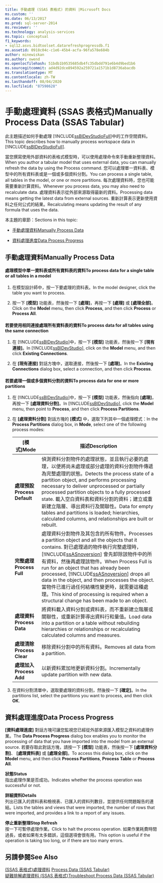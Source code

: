 ```yaml
---
title: 手動處理 (SSAS 表格式) 的資料 |Microsoft Docs
ms.custom: ''
ms.date: 06/13/2017
ms.prod: sql-server-2014
ms.reviewer: ''
ms.technology: analysis-services
ms.topic: conceptual
f1_keywords:
- sql12.asvs.bidtoolset.datarefreshprogressdb.f1
ms.assetid: 0918c04c-c1e6-45b4-acfa-96fa578e684b
author: minewiskan
ms.author: owend
ms.openlocfilehash: 51bdb1b9535685db4fc35dbdd791e6b4d9bed1b6
ms.sourcegitcommit: ad4d92dce894592a259721a1571b1d8736abacdb
ms.translationtype: MT
ms.contentlocale: zh-TW
ms.lasthandoff: 08/04/2020
ms.locfileid: "87598628"
---
```

# <a name="manually-process-data-ssas-tabular"></a><span data-ttu-id="7cce6-102">手動處理資料 (SSAS 表格式)</span><span class="sxs-lookup"><span data-stu-id="7cce6-102">Manually Process Data (SSAS Tabular)</span></span>
  <span data-ttu-id="7cce6-103">此主題描述如何手動處理 [!INCLUDE[ssBIDevStudioFull](../includes/ssbidevstudiofull-md.md)]中的工作空間資料。</span><span class="sxs-lookup"><span data-stu-id="7cce6-103">This topic describes how to manually process workspace data in [!INCLUDE[ssBIDevStudioFull](../includes/ssbidevstudiofull-md.md)].</span></span>  
  
 <span data-ttu-id="7cce6-104">當您撰寫使用外部資料的表格式模型時，可以使用處理命令來手動重新整理資料。</span><span class="sxs-lookup"><span data-stu-id="7cce6-104">When you author a tabular model that uses external data, you can manually refresh the data by using the Process command.</span></span> <span data-ttu-id="7cce6-105">您可以處理單一資料表、模型中的所有資料表或是一個或多個資料分割。</span><span class="sxs-lookup"><span data-stu-id="7cce6-105">You can process a single table, all tables in the model, or one or more partitions.</span></span> <span data-ttu-id="7cce6-106">每次處理資料時，您也可能需要重新計算資料。</span><span class="sxs-lookup"><span data-stu-id="7cce6-106">Whenever you process data, you may also need to recalculate data.</span></span>  <span data-ttu-id="7cce6-107">處理資料表示從外部來源取得最新的資料。</span><span class="sxs-lookup"><span data-stu-id="7cce6-107">Processing data means getting the latest data from external sources.</span></span> <span data-ttu-id="7cce6-108">重新計算表示更新使用資料之任何公式的結果。</span><span class="sxs-lookup"><span data-stu-id="7cce6-108">Recalculating means updating the result of any formula that uses the data.</span></span>  
  
 <span data-ttu-id="7cce6-109">本主題的章節：</span><span class="sxs-lookup"><span data-stu-id="7cce6-109">Sections in this topic:</span></span>  
  
-   [<span data-ttu-id="7cce6-110">手動處理資料</span><span class="sxs-lookup"><span data-stu-id="7cce6-110">Manually Process Data</span></span>](#bkmk_mahually_process)  
  
-   [<span data-ttu-id="7cce6-111">資料處理進度</span><span class="sxs-lookup"><span data-stu-id="7cce6-111">Data Process Progress</span></span>](#bkmk_data_process_progress)  
  
##  <a name="manually-process-data"></a><a name="bkmk_mahually_process"></a><span data-ttu-id="7cce6-112">手動處理資料</span><span class="sxs-lookup"><span data-stu-id="7cce6-112">Manually Process Data</span></span>  
  
#### <a name="to-process-data-for-a-single-table-or-all-tables-in-a-model"></a><span data-ttu-id="7cce6-113">處理模型中單一資料表或所有資料表的資料</span><span class="sxs-lookup"><span data-stu-id="7cce6-113">To process data for a single table or all tables in a model</span></span>  
  
1.  <span data-ttu-id="7cce6-114">在模型設計師中，按一下要處理的資料表。</span><span class="sxs-lookup"><span data-stu-id="7cce6-114">In the model designer, click the table you want to process.</span></span>  
  
2.  <span data-ttu-id="7cce6-115">按一下 **[模型]** 功能表，然後按一下 **[處理]**，再按一下 **[處理]** 或 **[處理全部]**。</span><span class="sxs-lookup"><span data-stu-id="7cce6-115">Click on the **Model** menu, then click **Process**, and then click **Process** or **Process All**.</span></span>  
  
#### <a name="to-process-data-for-all-tables-using-the-same-connection"></a><span data-ttu-id="7cce6-116">若要使用相同連接處理所有資料表的資料</span><span class="sxs-lookup"><span data-stu-id="7cce6-116">To process data for all tables using the same connection</span></span>  
  
1.  <span data-ttu-id="7cce6-117">在 [!INCLUDE[ssBIDevStudio](../includes/ssbidevstudio-md.md)]中，按一下 **[模型]** 功能表，然後按一下 **[現有連接]**。</span><span class="sxs-lookup"><span data-stu-id="7cce6-117">In [!INCLUDE[ssBIDevStudio](../includes/ssbidevstudio-md.md)], click on the **Model** menu, and then click **Existing Connections**.</span></span>  
  
2.  <span data-ttu-id="7cce6-118">在 **[現有連接]** 對話方塊中，選取連接，然後按一下 **[處理]**。</span><span class="sxs-lookup"><span data-stu-id="7cce6-118">In the **Existing Connections** dialog box, select a connection, and then click **Process**.</span></span>  
  
#### <a name="to-process-data-for-one-or-more-partitions"></a><span data-ttu-id="7cce6-119">若要處理一個或多個資料分割的資料</span><span class="sxs-lookup"><span data-stu-id="7cce6-119">To process data for one or more partitions</span></span>  
  
1.  <span data-ttu-id="7cce6-120">在 [!INCLUDE[ssBIDevStudio](../includes/ssbidevstudio-md.md)]中，按一下 **[模型]** 功能表，然後指向 **[處理]**，再按一下 **[處理資料分割]**。</span><span class="sxs-lookup"><span data-stu-id="7cce6-120">In [!INCLUDE[ssBIDevStudio](../includes/ssbidevstudio-md.md)], click the **Model** menu, then point to **Process**, and then click **Process Partitions**.</span></span>  
  
2.  <span data-ttu-id="7cce6-121">在 **[處理資料分割]** 對話方塊的 **[模式]** 中，選取下列其中一個處理模式：</span><span class="sxs-lookup"><span data-stu-id="7cce6-121">In the **Process Partitions** dialog box, in **Mode**, select one of the following process modes:</span></span>  
  
    |<span data-ttu-id="7cce6-122">[模式]</span><span class="sxs-lookup"><span data-stu-id="7cce6-122">Mode</span></span>|<span data-ttu-id="7cce6-123">描述</span><span class="sxs-lookup"><span data-stu-id="7cce6-123">Description</span></span>|  
    |----------|-----------------|  
    |<span data-ttu-id="7cce6-124">**處理預設**</span><span class="sxs-lookup"><span data-stu-id="7cce6-124">**Process Default**</span></span>|<span data-ttu-id="7cce6-125">偵測資料分割物件的處理狀態，並且執行必要的處理，以便將尚未處理或部分處理的資料分割物件傳遞為完整處理的狀態。</span><span class="sxs-lookup"><span data-stu-id="7cce6-125">Detects the process state of a partition object, and performs processing necessary to deliver unprocessed or partially processed partition objects to a fully processed state.</span></span> <span data-ttu-id="7cce6-126">載入空白資料表和資料分割的資料；建立或重新建立階層、導出資料行及關聯性。</span><span class="sxs-lookup"><span data-stu-id="7cce6-126">Data for empty tables and partitions is loaded; hierarchies, calculated columns, and relationships are built or rebuilt.</span></span>|  
    |<span data-ttu-id="7cce6-127">**完整處理**</span><span class="sxs-lookup"><span data-stu-id="7cce6-127">**Process Full**</span></span>|<span data-ttu-id="7cce6-128">處理資料分割物件及其包含的所有物件。</span><span class="sxs-lookup"><span data-stu-id="7cce6-128">Processes a partition object and all the objects that it contains.</span></span> <span data-ttu-id="7cce6-129">對已處理過的物件執行完整處理時， [!INCLUDE[ssASnoversion](../includes/ssasnoversion-md.md)] 會先卸除該物件中的所有資料，然後再處理該物件。</span><span class="sxs-lookup"><span data-stu-id="7cce6-129">When Process Full is run for an object that has already been processed, [!INCLUDE[ssASnoversion](../includes/ssasnoversion-md.md)] drops all data in the object, and then processes the object.</span></span> <span data-ttu-id="7cce6-130">當物件已進行過任何結構性變更時，就需要這種處理。</span><span class="sxs-lookup"><span data-stu-id="7cce6-130">This kind of processing is required when a structural change has been made to an object.</span></span>|  
    |<span data-ttu-id="7cce6-131">**處理資料**</span><span class="sxs-lookup"><span data-stu-id="7cce6-131">**Process Data**</span></span>|<span data-ttu-id="7cce6-132">將資料載入資料分割或資料表，而不重新建立階層或關聯性，或重新計算導出資料行和量值。</span><span class="sxs-lookup"><span data-stu-id="7cce6-132">Load data into a partition or a table without rebuilding hierarchies or relationships or recalculating calculated columns and measures.</span></span>|  
    |<span data-ttu-id="7cce6-133">**處理清除**</span><span class="sxs-lookup"><span data-stu-id="7cce6-133">**Process Clear**</span></span>|<span data-ttu-id="7cce6-134">移除資料分割中的所有資料。</span><span class="sxs-lookup"><span data-stu-id="7cce6-134">Removes all data from a partition.</span></span>|  
    |<span data-ttu-id="7cce6-135">**處理加入**</span><span class="sxs-lookup"><span data-stu-id="7cce6-135">**Process Add**</span></span>|<span data-ttu-id="7cce6-136">以新資料累加地更新資料分割。</span><span class="sxs-lookup"><span data-stu-id="7cce6-136">Incrementally update partition with new data.</span></span>|  
  
3.  <span data-ttu-id="7cce6-137">在資料分割清單中，選取要處理的資料分割，然後按一下 **[確定]**。</span><span class="sxs-lookup"><span data-stu-id="7cce6-137">In the partitions list, select the partitions you want to process, and then click **OK**.</span></span>  
  
##  <a name="data-process-progress"></a><a name="bkmk_data_process_progress"></a><span data-ttu-id="7cce6-138">資料處理進度</span><span class="sxs-lookup"><span data-stu-id="7cce6-138">Data Process Progress</span></span>  
 <span data-ttu-id="7cce6-139">**[資料處理進度]** 對話方塊可讓您監視您已經從外部來源匯入模型之資料的處理作業。</span><span class="sxs-lookup"><span data-stu-id="7cce6-139">The **Data Process Progress** dialog box enables you to monitor the processing of data that you have imported into the model from an external source.</span></span> <span data-ttu-id="7cce6-140">若要存取此對話方塊，請按一下 **[模型]** 功能表，然後按一下 **[處理資料分割]**、 **[處理資料表]** 或 **[處理全部]**。</span><span class="sxs-lookup"><span data-stu-id="7cce6-140">To access this dialog box, click on the **Model** menu, and then click **Process Partitions**, **Process Table** or **Process All**.</span></span>  
  
 <span data-ttu-id="7cce6-141">**狀態**</span><span class="sxs-lookup"><span data-stu-id="7cce6-141">**Status**</span></span>  
 <span data-ttu-id="7cce6-142">指出處理作業是否成功。</span><span class="sxs-lookup"><span data-stu-id="7cce6-142">Indicates whether the process operation was successful or not.</span></span>  
  
 <span data-ttu-id="7cce6-143">**詳細資料**</span><span class="sxs-lookup"><span data-stu-id="7cce6-143">**Details**</span></span>  
 <span data-ttu-id="7cce6-144">列出已匯入的資料表和檢視表、已匯入的資料列數目，並提供任何問題報告的連結。</span><span class="sxs-lookup"><span data-stu-id="7cce6-144">Lists the tables and views that were imported, the number of rows that were imported, and provides a link to a report of any issues.</span></span>  
  
 <span data-ttu-id="7cce6-145">**停止重新整理**</span><span class="sxs-lookup"><span data-stu-id="7cce6-145">**Stop Refresh**</span></span>  
 <span data-ttu-id="7cce6-146">按一下可暫停處理作業。</span><span class="sxs-lookup"><span data-stu-id="7cce6-146">Click to halt the process operation.</span></span> <span data-ttu-id="7cce6-147">如果作業耗費時間過長，或者如果有太多錯誤，這個選項會很有用。</span><span class="sxs-lookup"><span data-stu-id="7cce6-147">This option is useful if the operation is taking too long, or if there are too many errors.</span></span>  
  
## <a name="see-also"></a><span data-ttu-id="7cce6-148">另請參閱</span><span class="sxs-lookup"><span data-stu-id="7cce6-148">See Also</span></span>  
 <span data-ttu-id="7cce6-149">[&#40;SSAS 表格式&#41;處理資料](process-data-ssas-tabular.md) </span><span class="sxs-lookup"><span data-stu-id="7cce6-149">[Process Data &#40;SSAS Tabular&#41;](process-data-ssas-tabular.md) </span></span>  
 [<span data-ttu-id="7cce6-150">疑難排解處理資料 (SSAS 表格式)</span><span class="sxs-lookup"><span data-stu-id="7cce6-150">Troubleshoot Process Data &#40;SSAS Tabular&#41;</span></span>](troubleshoot-process-data-ssas-tabular.md)  
  
  
